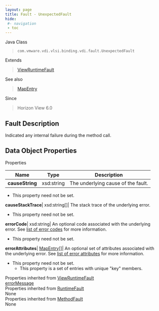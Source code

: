 ```yaml
---
layout: page
title: Fault - UnexpectedFault
hide:
 #- navigation
 - toc
---
```






Java Class  
> `com.vmware.vdi.vlsi.binding.vdi.fault.UnexpectedFault`

Extends  
> [ViewRuntimeFault](vdi.fault.ViewRuntimeFault.md)

See also  
> [MapEntry](vdi.util.MapEntry.md)

Since  
> Horizon View 6.0


## Fault Description 

Indicated any internal failure during the method call. 

## Data Object Properties

Properties

Name |  Type |  Description   
---|---|---  
**causeString**|  xsd:string|  The underlying cause of the fault.   


* This property need not be set.

  
**causeStackTrace**|  xsd:string[]|  The stack trace of the underlying error.   


* This property need not be set.

  
**errorCode**|  xsd:string|  An optional code associated with the underlying error. See [list of error codes](error-codes.md) for more information.   


* This property need not be set.

  
**errorAttributes**| [MapEntry[]](vdi.util.MapEntry.md)|  An optional set of attributes associated with the underlying error. See [list of error attributes](error-attributes.md) for more information.   


* This property need not be set.
  * This property is a set of entries with unique "key" members.

  
Properties inherited from [ViewRuntimeFault](vdi.fault.ViewRuntimeFault.md)  
[errorMessage](vdi.fault.ViewRuntimeFault.md#errorMessage)  
Properties inherited from [RuntimeFault](vmodl.RuntimeFault.md)  
None  
Properties inherited from [MethodFault](vmodl.MethodFault.md)  
None  
  
  
   
  
  
